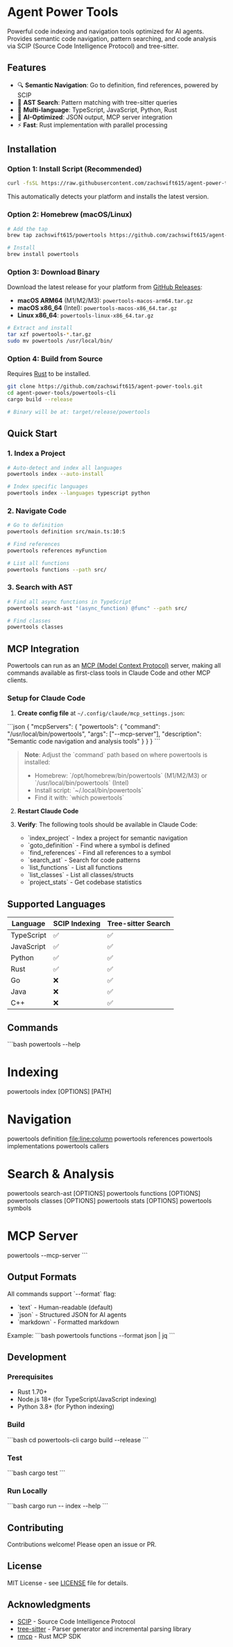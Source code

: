 # Agent Power Tools

Powerful code indexing and navigation tools optimized for AI agents. Provides semantic code navigation, pattern searching, and code analysis via SCIP (Source Code Intelligence Protocol) and tree-sitter.

## Features

- 🔍 **Semantic Navigation**: Go to definition, find references, powered by SCIP
- 🌲 **AST Search**: Pattern matching with tree-sitter queries
- 🚀 **Multi-language**: TypeScript, JavaScript, Python, Rust
- 🤖 **AI-Optimized**: JSON output, MCP server integration
- ⚡ **Fast**: Rust implementation with parallel processing

## Installation

### Option 1: Install Script (Recommended)

```bash
curl -fsSL https://raw.githubusercontent.com/zachswift615/agent-power-tools/main/install.sh | sh
```

This automatically detects your platform and installs the latest version.

### Option 2: Homebrew (macOS/Linux)

```bash
# Add the tap
brew tap zachswift615/powertools https://github.com/zachswift615/agent-power-tools

# Install
brew install powertools
```

### Option 3: Download Binary

Download the latest release for your platform from [GitHub Releases](https://github.com/zachswift615/agent-power-tools/releases):

- **macOS ARM64** (M1/M2/M3): `powertools-macos-arm64.tar.gz`
- **macOS x86_64** (Intel): `powertools-macos-x86_64.tar.gz`
- **Linux x86_64**: `powertools-linux-x86_64.tar.gz`

```bash
# Extract and install
tar xzf powertools-*.tar.gz
sudo mv powertools /usr/local/bin/
```

### Option 4: Build from Source

Requires [Rust](https://rustup.rs/) to be installed.

```bash
git clone https://github.com/zachswift615/agent-power-tools.git
cd agent-power-tools/powertools-cli
cargo build --release

# Binary will be at: target/release/powertools
```

## Quick Start

### 1. Index a Project

```bash
# Auto-detect and index all languages
powertools index --auto-install

# Index specific languages
powertools index --languages typescript python
```

### 2. Navigate Code

```bash
# Go to definition
powertools definition src/main.ts:10:5

# Find references
powertools references myFunction

# List all functions
powertools functions --path src/
```

### 3. Search with AST

```bash
# Find all async functions in TypeScript
powertools search-ast "(async_function) @func" --path src/

# Find classes
powertools classes
```

## MCP Integration

Powertools can run as an [MCP (Model Context Protocol)](https://modelcontextprotocol.io) server, making all commands available as first-class tools in Claude Code and other MCP clients.

### Setup for Claude Code

1. **Create config file** at `~/.config/claude/mcp_settings.json`:

\`\`\`json
{
  "mcpServers": {
    "powertools": {
      "command": "/usr/local/bin/powertools",
      "args": ["--mcp-server"],
      "description": "Semantic code navigation and analysis tools"
    }
  }
}
\`\`\`

> **Note**: Adjust the \`command\` path based on where powertools is installed:
> - Homebrew: \`/opt/homebrew/bin/powertools\` (M1/M2/M3) or \`/usr/local/bin/powertools\` (Intel)
> - Install script: \`~/.local/bin/powertools\`
> - Find it with: \`which powertools\`

2. **Restart Claude Code**

3. **Verify**: The following tools should be available in Claude Code:
   - \`index_project\` - Index a project for semantic navigation
   - \`goto_definition\` - Find where a symbol is defined
   - \`find_references\` - Find all references to a symbol
   - \`search_ast\` - Search for code patterns
   - \`list_functions\` - List all functions
   - \`list_classes\` - List all classes/structs
   - \`project_stats\` - Get codebase statistics

## Supported Languages

| Language | SCIP Indexing | Tree-sitter Search |
|----------|---------------|-------------------|
| TypeScript | ✅ | ✅ |
| JavaScript | ✅ | ✅ |
| Python | ✅ | ✅ |
| Rust | ✅ | ✅ |
| Go | ❌ | ✅ |
| Java | ❌ | ✅ |
| C++ | ❌ | ✅ |

## Commands

\`\`\`bash
powertools --help

# Indexing
powertools index [OPTIONS] [PATH]

# Navigation
powertools definition <file:line:column>
powertools references <symbol>
powertools implementations <name>
powertools callers <function>

# Search & Analysis
powertools search-ast <pattern> [OPTIONS]
powertools functions [OPTIONS]
powertools classes [OPTIONS]
powertools stats [OPTIONS]
powertools symbols <query>

# MCP Server
powertools --mcp-server
\`\`\`

## Output Formats

All commands support \`--format\` flag:
- \`text\` - Human-readable (default)
- \`json\` - Structured JSON for AI agents
- \`markdown\` - Formatted markdown

Example:
\`\`\`bash
powertools functions --format json | jq
\`\`\`

## Development

### Prerequisites

- Rust 1.70+
- Node.js 18+ (for TypeScript/JavaScript indexing)
- Python 3.8+ (for Python indexing)

### Build

\`\`\`bash
cd powertools-cli
cargo build --release
\`\`\`

### Test

\`\`\`bash
cargo test
\`\`\`

### Run Locally

\`\`\`bash
cargo run -- index --help
\`\`\`

## Contributing

Contributions welcome! Please open an issue or PR.

## License

MIT License - see [LICENSE](LICENSE) file for details.

## Acknowledgments

- [SCIP](https://github.com/sourcegraph/scip) - Source Code Intelligence Protocol
- [tree-sitter](https://tree-sitter.github.io/) - Parser generator and incremental parsing library
- [rmcp](https://github.com/modelcontextprotocol/rust-sdk) - Rust MCP SDK
